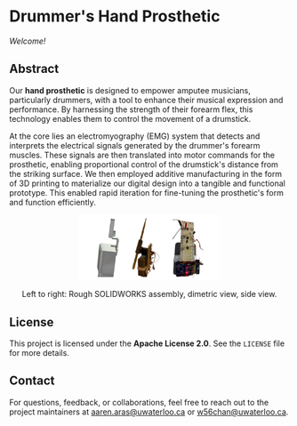# Drummer's Hand Prosthetic 
_Welcome!_

## Abstract
Our **hand prosthetic** is designed to empower amputee musicians, particularly drummers, with a tool to enhance their musical expression and performance. By harnessing the strength of their forearm flex, this technology enables them to control the movement of a drumstick. 

At the core lies an electromyography (EMG) system that detects and interprets the electrical signals generated by the drummer's forearm muscles. These signals are then translated into motor commands for the prosthetic, enabling proportional control of the drumstick's distance from the striking surface. We then employed additive manufacturing in the form of 3D printing to materialize our digital design into a tangible and functional prototype. This enabled rapid iteration for fine-tuning the prosthetic's form and function efficiently.

<div align="center" style="text-align: center">
    <img width="50%" src="visuals.png" alt="Visuals">
    <p>Left to right: Rough SOLIDWORKS assembly, dimetric view, side view.</p>
</div>

## License
This project is licensed under the **Apache License 2.0**. See the `LICENSE` file for more details. 

## Contact
For questions, feedback, or collaborations, feel free to reach out to the project maintainers at aaren.aras@uwaterloo.ca or w56chan@uwaterloo.ca.

